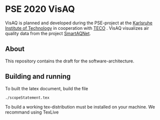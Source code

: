 # PSE 2020 VisAQ
VisAQ is planned and developed during the PSE-project at the [Karlsruhe Institute of Technology](https://www.kit.edu) in cooperation with [TECO](https://www.teco.edu/) .
VisAQ visualizes air quality data from the project [SmartAQNet](https://www.smartaq.net/de).

## About
This repository contains the draft for the software-architecture.

## Building and running
To built the latex document, build the file
```
./scopeStatement.tex
```
To build a working tex-distribution must be installed on your machine. We recommand using TexLive
